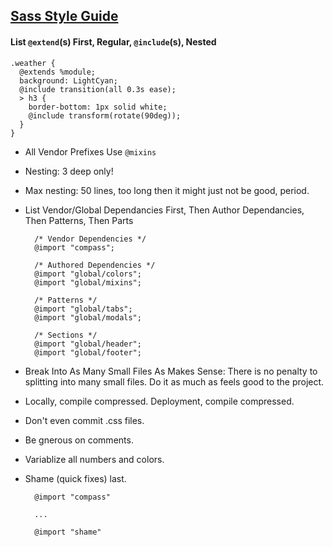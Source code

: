 ## [Sass Style Guide](http://css-tricks.com/sass-style-guide/)

#### List `@extend`(s) First, Regular, `@include`(s), Nested

	.weather {
	  @extends %module; 
	  background: LightCyan;
	  @include transition(all 0.3s ease);
	  > h3 {
	    border-bottom: 1px solid white;
	    @include transform(rotate(90deg));
	  }
	}

- All Vendor Prefixes Use `@mixins`
- Nesting: 3 deep only!
- Max nesting: 50 lines, too long then it might just not be good, period.
- List Vendor/Global Dependancies First, Then Author Dependancies, Then Patterns, Then Parts

		/* Vendor Dependencies */
		@import "compass";

		/* Authored Dependencies */
		@import "global/colors";
		@import "global/mixins";

		/* Patterns */
		@import "global/tabs";
		@import "global/modals";

		/* Sections */
		@import "global/header";
		@import "global/footer";

- Break Into As Many Small Files As Makes Sense: There is no penalty to splitting into many small files. Do it as much as feels good to the project.
- Locally, compile compressed. Deployment, compile compressed.
- Don't even commit .css files.
- Be gnerous on comments.
- Variablize all numbers and colors.
- Shame (quick fixes) last.

		@import "compass"

		...

		@import "shame"